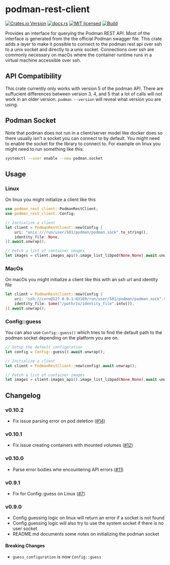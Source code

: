 # podman-rest-client

[![Crates.io Version](https://img.shields.io/crates/v/podman-rest-client)](https://crates.io/crates/podman-rest-client)
[![docs.rs](https://docs.rs/podman-rest-client/badge.svg)](https://docs.rs/podman-rest-client)
[![MIT licensed](https://img.shields.io/badge/license-MIT-blue.svg)](./LICENSE)
[![Build](https://img.shields.io/github/actions/workflow/status/blazzy/podman-rest-client/main.yml?branch=main)](https://github.com/blazzy/podman-rest-client/actions)

<!-- cargo-rdme start -->

Provides an interface for querying the Podman REST API. Most of the interface is generated from
the the official Podman swagger file. This crate adds a layer to make it possible to connect to
the podman rest api over ssh to a unix socket and directly to a unix socket. Connections over
ssh are  commonly necessary on macOs where the container runtime runs in a virtual machine
accessible over ssh.


## API Compatibility

This crate currently only works with version 5 of the podman API. There are suffucient
differences between version 3, 4, and 5 that a lot of calls will not work in an older version.
`podman --version` will reveal what version you are using.

## Podman Socket

Note that podman does not run in a client/server model like docker does so there usually isn't
a socket you can connect to by default. You might need to enable the socket for the library to
connect to. For example on linux you might need to run something like this:

```sh
systemctl --user enable --now podman.socket
```

## Usage

### Linux

On linux you might initialize a client like this

```rust
use podman_rest_client::PodmanRestClient;
use podman_rest_client::Config;

// Initialize a client
let client = PodmanRestClient::new(Config {
    uri: "unix:///run/user/501/podman/podman.sock".to_string(),
    identity_file: None,
}).await.unwrap();

// Fetch a list of container images
let images = client.images_api().image_list_libpod(None,None).await.unwrap();
```
### MacOs

On macOs you might initialize a client like this with an ssh url and identity file

```rust
let client = PodmanRestClient::new(Config {
    uri: "ssh://core@127.0.0.1:63169/run/user/501/podman/podman.sock".to_string(),
    identity_file: Some("/path/to/identity_file".into()),
}).await.unwrap();
```

### Config::guess

You can also use `Config::guess()` which tries to find the default path to the podman
socket depending on the platform you are on.

```rust
// Setup the default configuration
let config = Config::guess().await.unwrap();

// Initialize a client
let client = PodmanRestClient::new(config).await.unwrap();

// Fetch a list of container images
let images = client.images_api().image_list_libpod(None,None).await.unwrap();
```

<!-- cargo-rdme end -->

## Changelog

### v0.10.2

* Fix issue parsing error on pod deletion ([#14](https://github.com/blazzy/podman-rest-client/pull/14))

### v0.10.1

* Fix issue creating containers with mounted volumes ([#12](https://github.com/blazzy/podman-rest-client/pull/12))

### v0.10.0

* Parse error bodies whe encountering API errors ([#11](https://github.com/blazzy/podman-rest-client/pull/11))

### v0.9.1

* Fix for Config::guess on Linux ([#7](https://github.com/blazzy/podman-rest-client/pull/7))

### v0.9.0

* Config guessing logic on linux will return an error if a socket is not found
* Config guessing logic will also try to use the system socket if there is no
user socket
* README.md documents some notes on initializing the podman socket

#### Breaking Changes

* `guess_configuration` is now `Config::guess`
